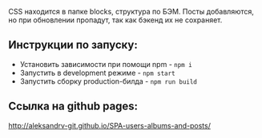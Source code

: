 CSS находится в папке blocks, структура по БЭМ. Посты добавляются, но при обновлении пропадут, так как бэкенд их не сохраняет.

## Инструкции по запуску:
- Установить зависимости при помощи npm - `npm i`
- Запустить в development режиме - `npm start`
- Запустить сборку production-билда - `npm run build`

## Ссылка на github pages:
http://aleksandrv-git.github.io/SPA-users-albums-and-posts/